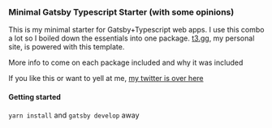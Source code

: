 ### Minimal Gatsby Typescript Starter (with some opinions)

This is my minimal starter for Gatsby+Typescript web apps. I use this combo a lot so I boiled down the essentials into one package.
[t3.gg](https://t3.gg), my personal site, is powered with this template.

More info to come on each package included and why it was included

If you like this or want to yell at me, [my twitter is over here](https://twitter.com/TheoOnTwitch)

#### Getting started

`yarn install` and `gatsby develop` away
